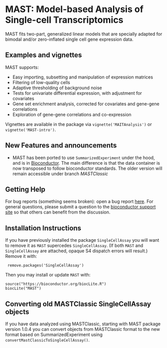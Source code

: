 MAST: Model-based Analysis of Single-cell Transcriptomics
===============
MAST fits two-part, generalized linear models that are specially adapted for bimodal and/or zero-inflated single cell gene expression data.

Examples and vignettes
------------
MAST supports:

*  Easy importing, subsetting and manipulation of expression matrices
*  Filtering of low-quality cells
*  Adaptive thresholding of background noise
*  Tests for univariate differential expression, with adjustment for covariates
*  Gene set enrichment analysis, corrected for covariates and gene-gene correlations
*  Exploration of gene-gene correlations and co-expression


Vignettes are available in the package via `vignette('MAITAnalysis')` or `vignette('MAST-intro')`.

New Features and announcements
------------
- MAST has been ported to use `SummarizedExperiment` under the hood, and is in [Bioconductor](http://bioconductor.org/packages/release/bioc/html/MAST.html).
The main difference is that the data container is now transposed to follow bioconductor standards.
The older version will remain accessible under branch *MASTClassic*


Getting Help
----------------
For bug reports (something seems broken): open a bug report [here](https://github.com/RGLab/MAST/issues).  For
general questions, please submit a question to the [bioconductor support
site](https://support.bioconductor.org/t/MAST/) so that others can benefit from the discussion.


Installation Instructions
------------
If you have previously installed the package `SingleCellAssay` you will want to remove it as `MAST` supercedes `SingleCellAssay`.  (If both `MAST` and `SingleCellAssay` are attached, opaque S4 dispatch errors will result.)  Remove it with:

     remove.packages('SingleCellAssay')

Then you may install or update `MAST` with:

    source("https://bioconductor.org/biocLite.R")
    biocLite("MAST")

Converting old MASTClassic SingleCellAssay objects
--------

If you have data analyzed using MASTClassic, starting with MAST package version 1.0.4 you can convert
objects from MASTClassic format to the new format based on SummarizedExperiment using
`convertMastClassicToSingleCellAssay()`.

